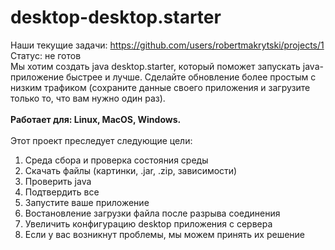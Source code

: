 # desktop-desktop.starter
Наши текущие задачи: https://github.com/users/robertmakrytski/projects/1<br>
Статус: не готов<br>
Мы хотим создать java desktop.starter, который поможет запускать java-приложение быстрее и лучше. Сделайте обновление более простым с низким трафиком (сохраните данные своего приложения и загрузите только то, что вам нужно один раз).
<br><br>
<b>Работает для: Linux, MacOS, Windows.</b>
<br><br>
Этот проект преследует следующие цели:
<ol>
<li>Среда сбора и проверка состояния среды</li>
<li>Скачать файлы (картинки, .jar, .zip, зависимости)</li>
<li>Проверить java</li>
<li>Подтвердить все</li>
<li>Запустите ваше приложение</li>
  <li>Востановление загрузки файла после разрыва соединения</li>
  <li>Увеличить конфигурацию desktop приложения с сервера</li>
<li>Если у вас возникнут проблемы, мы можем принять их решение </li>

</ol>


